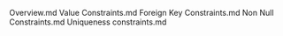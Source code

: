 Overview.md
Value Constraints.md
Foreign Key Constraints.md
Non Null Constraints.md
Uniqueness constraints.md

